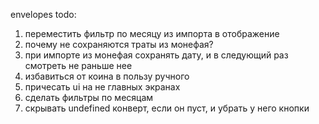 envelopes todo:

1. переместить фильтр по месяцу из импорта в отображение
2. почему не сохраняются траты из монефая?
2. при импорте из монефая сохранять дату, и в следующий раз смотреть не раньше нее
3. избавиться от коина в пользу ручного
4. причесать ui на не главных экранах
5. сделать фильтры по месяцам 
6. скрывать undefined конверт, если он пуст, и убрать у него кнопки